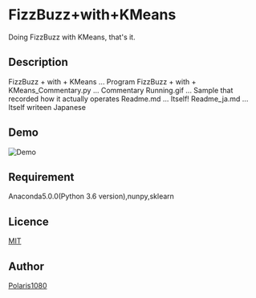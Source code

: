 FizzBuzz+with+KMeans
====

Doing FizzBuzz with KMeans, that's it.

## Description

FizzBuzz + with + KMeans ... Program
FizzBuzz + with + KMeans_Commentary.py ... Commentary
Running.gif ... Sample that recorded how it actually operates
Readme.md ... Itself!
Readme_ja.md ... Itself writeen Japanese

## Demo

![Demo](https://github.com/Polaris1080/GraphicalFizzBuzz/blob/master/Running.gif)  

## Requirement

Anaconda5.0.0(Python 3.6 version),nunpy,sklearn

## Licence

[MIT](https://github.com/tcnksm/tool/blob/master/LICENCE)

## Author

[Polaris1080](https://github.com/Polaris1080)
